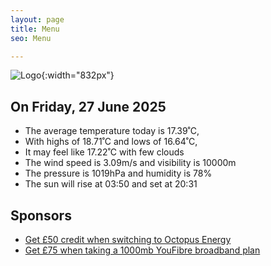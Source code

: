 ```yaml
---
layout: page
title: Menu
seo: Menu

---
```


![Logo](/images/logo.jpg){:width="832px"}

<!-- weather_marker starts -->
## On Friday, 27 June 2025

- The average temperature today is 17.39˚C,
- With highs of 18.71˚C and lows of 16.64˚C,
- It may feel like 17.22˚C with few clouds
- The wind speed is 3.09m/s and visibility is 10000m
- The pressure is 1019hPa and humidity is 78%
- The sun will rise at 03:50 and set at 20:31

<!-- weather_marker ends -->

## Sponsors

- [Get £50 credit when switching to Octopus Energy](https://bit.ly/3oD1nnS)
- [Get £75 when taking a 1000mb YouFibre broadband plan](https://aklam.io/91zWhU?)

